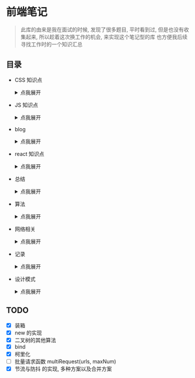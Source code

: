 # 前端笔记

> 此库的由来是我在面试的时候, 发现了很多题目, 平时看到过, 但是也没有收集起来, 所以趁着这次换工作的机会, 来实现这个笔记型的库
> 也方便我后续寻找工作时的一个知识汇总
> 
> 

## 目录
- CSS 知识点

    <details>
      <summary>点我展开</summary>

    - CSS自定义属性

    - grid布局

    - 行内元素和块元素

    </details>
            
- JS 知识点

    <details>
      <summary>点我展开</summary>

    - ArrayBuffer相关

    - Map 与 Set

    - eslint
        - 项目中的 eslint 插件

    - instanceof 和 typeof

    - node_modules 瘦身
        - index

    - 代码实现
        - bind 实现

        - es5继承

        - generator 原理

        - new 的实现

        - promise 原理

        - 多维数组合并成一维

        - 批量请求函数

        - 柯里化

        - 路由参数解析

        - 防抖,节流

        - 阶乘函数

    - 前端缓存

    - 垃圾回收机制

    - 性能优化
        - 大量数据渲染优化
            - reactDemo
                - public

                - src

            - 多数据下的性能优化

    - 源码阅读
        - react-loadable

    - 装箱与拆箱

    </details>
            
- blog

    <details>
      <summary>点我展开</summary>

    - 从 JSON 说起

    </details>
            
- react 知识点

    <details>
      <summary>点我展开</summary>

    - context

    - react-router升级
        - index

    - 生命周期

    </details>
            
- 总结

    <details>
      <summary>点我展开</summary>

    - 离职
        - index

    - 面试题大纲

    </details>
            
- 算法

    <details>
      <summary>点我展开</summary>

    - 二叉查找树

    - 二叉树相关

    - 二叉树遍历

    - 排序

    - 链表

    </details>
            
- 网络相关

    <details>
      <summary>点我展开</summary>

    - HTTP, TCP, SOCKET区别

    - OSI七层模型和TCPIP四层模型

    - TCP 握手和挥手

    - http 各版本

    - http 状态码

    - http 缓存

    - https 与 对称加密

    - https 的特点

    - tcp 与 udp

    - tcp 拥塞控制原理

    - tcp 有效传输

    - tcp 滑动窗口

    - 一个TCP连接上能发起多少个HTTP

    - 长链接

    </details>
            
- 记录

    <details>
      <summary>点我展开</summary>

    - 框架
        - 有意思的 CSS 框架

    </details>
            
- 设计模式

    <details>
      <summary>点我展开</summary>


    </details>
            
## TODO

- [x] 装箱
- [x] new 的实现
- [x] 二叉树的其他算法
- [x] bind
- [x] 柯里化
- [ ] 批量请求函数 multiRequest(urls, maxNum)
- [x] 节流与防抖 的实现, 多种方案以及合并方案

